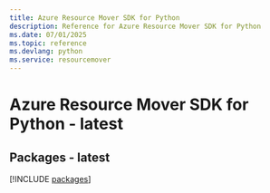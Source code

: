 ```yaml
---
title: Azure Resource Mover SDK for Python
description: Reference for Azure Resource Mover SDK for Python
ms.date: 07/01/2025
ms.topic: reference
ms.devlang: python
ms.service: resourcemover
---
```

# Azure Resource Mover SDK for Python - latest
## Packages - latest
[!INCLUDE [packages](resource-mover-index.md)]